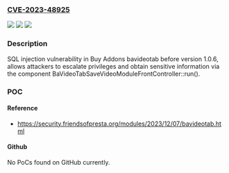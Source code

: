 ### [CVE-2023-48925](https://cve.mitre.org/cgi-bin/cvename.cgi?name=CVE-2023-48925)
![](https://img.shields.io/static/v1?label=Product&message=n%2Fa&color=blue)
![](https://img.shields.io/static/v1?label=Version&message=n%2Fa&color=blue)
![](https://img.shields.io/static/v1?label=Vulnerability&message=n%2Fa&color=brighgreen)

### Description

SQL injection vulnerability in Buy Addons bavideotab before version 1.0.6, allows attackers to escalate privileges and obtain sensitive information via the component BaVideoTabSaveVideoModuleFrontController::run().

### POC

#### Reference
- https://security.friendsofpresta.org/modules/2023/12/07/bavideotab.html

#### Github
No PoCs found on GitHub currently.

